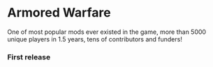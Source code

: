 # Armored Warfare
One of most popular mods ever existed in the game, more than 5000 unique players in 1.5 years, tens of contributors and funders!

### First release
